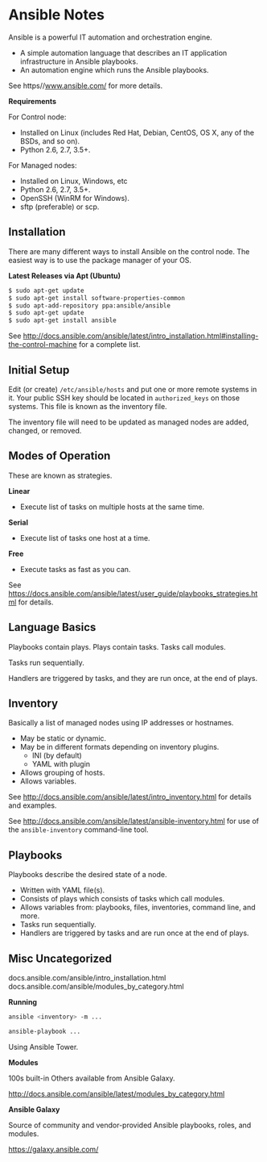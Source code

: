 # Ansible Notes

Ansible is a powerful IT automation and orchestration engine.

* A simple automation language that describes an IT application infrastructure in
  Ansible playbooks.
* An automation engine which runs the Ansible playbooks.

See https//www.ansible.com/ for more details.

**Requirements**

For Control node:

* Installed on Linux (includes Red Hat, Debian, CentOS, OS X, any of the BSDs, and
  so on).
* Python 2.6, 2.7, 3.5+.

For Managed nodes:

* Installed on Linux, Windows, etc
* Python 2.6, 2.7, 3.5+.
* OpenSSH (WinRM for Windows).
* sftp (preferable) or scp.


## Installation

There are many different ways to install Ansible on the control node.  The
easiest way is to use the package manager of your OS.

**Latest Releases via Apt (Ubuntu)**

```sh
$ sudo apt-get update
$ sudo apt-get install software-properties-common
$ sudo apt-add-repository ppa:ansible/ansible
$ sudo apt-get update
$ sudo apt-get install ansible
```

See
http://docs.ansible.com/ansible/latest/intro_installation.html#installing-the-control-machine
for a complete list.


## Initial Setup

Edit (or create) `/etc/ansible/hosts` and put one or more remote systems in it.
Your public SSH key should be located in `authorized_keys` on those systems.
This file is known as the inventory file.

The inventory file will need to be updated as managed nodes are added, changed,
or removed.


## Modes of Operation

These are known as strategies.

**Linear**

- Execute list of tasks on multiple hosts at the same time.

**Serial**

- Execute list of tasks one host at a time.

**Free**

- Execute tasks as fast as you can.

See https://docs.ansible.com/ansible/latest/user_guide/playbooks_strategies.html
for details.


## Language Basics

Playbooks contain plays.
Plays contain tasks.
Tasks call modules.

Tasks run sequentially.

Handlers are triggered by tasks, and they are run once, at the end of plays.


## Inventory

Basically a list of managed nodes using IP addresses or hostnames.

* May be static or dynamic.
* May be in different formats depending on inventory plugins.
  + INI (by default)
  + YAML with plugin
* Allows grouping of hosts.
* Allows variables.

See http://docs.ansible.com/ansible/latest/intro_inventory.html for details and
examples.

See http://docs.ansible.com/ansible/latest/ansible-inventory.html for use of the
`ansible-inventory` command-line tool.


## Playbooks

Playbooks describe the desired state of a node.

* Written with YAML file(s).
* Consists of plays which consists of tasks which call modules.
* Allows variables from: playbooks, files, inventories, command line, and more.
* Tasks run sequentially.
* Handlers are triggered by tasks and are run once at the end of plays.


## Misc Uncategorized

docs.ansible.com/ansible/intro_installation.html
docs.ansible.com/ansible/modules_by_category.html

**Running**

```sh
ansible <inventory> -m ...
```

```sh
ansible-playbook ...
```

Using Ansible Tower.


**Modules**

100s built-in
Others available from Ansible Galaxy.

http://docs.ansible.com/ansible/latest/modules_by_category.html

**Ansible Galaxy**

Source of community and vendor-provided Ansible playbooks, roles, and modules.

https://galaxy.ansible.com/
